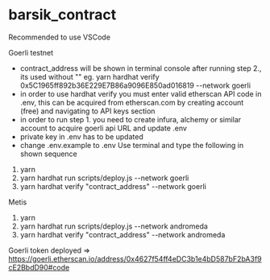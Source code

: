 # barsik_contract
Recommended to use VSCode

Goerli testnet
- contract_address will be shown in terminal console after running step 2., its used without "" 
eg. yarn hardhat verify 0x5C1965ff892b36E229E7B86a9096E850ad016819 --network goerli
- in order to use hardhat verify you must enter valid etherscan API code in .env,
this can be acquired from etherscan.com by creating account (free) and navigating to API keys section
- in order to run step 1. you need to create infura, alchemy or similar account to acquire goerli api URL and update .env
- private key in .env has to be updated
- change .env.example to .env
Use terminal and type the following in shown sequence
1. yarn
2. yarn hardhat run scripts/deploy.js --network goerli
3. yarn hardhat verify "contract_address" --network goerli

Metis
1. yarn
2. yarn hardhat run scripts/deploy.js --network andromeda
3. yarn hardhat verify "contract_address" --network andromeda


Goerli token deployed =>
https://goerli.etherscan.io/address/0x4627f54ff4eDC3b1e4bD587bF2bA3f9cE2BbdD90#code